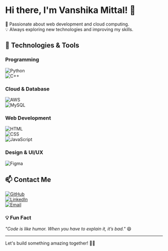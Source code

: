 # Hi there, I'm Vanshika Mittal! 👋  

🚀 Passionate about web development and cloud computing.  
💡 Always exploring new technologies and improving my skills.

## 🔧 Technologies & Tools  

### Programming  
![Python](https://img.shields.io/badge/Python-3776AB?style=for-the-badge&logo=python&logoColor=white)  
![C++](https://img.shields.io/badge/C++-00599C?style=for-the-badge&logo=c%2B%2B&logoColor=white)  

### Cloud & Database  
![AWS](https://img.shields.io/badge/AWS-232F3E?style=for-the-badge&logo=amazonaws&logoColor=white)  
![MySQL](https://img.shields.io/badge/MySQL-4479A1?style=for-the-badge&logo=mysql&logoColor=white)  

### Web Development  
![HTML](https://img.shields.io/badge/HTML5-E34F26?style=for-the-badge&logo=html5&logoColor=white)  
![CSS](https://img.shields.io/badge/CSS3-1572B6?style=for-the-badge&logo=css3&logoColor=white)  
![JavaScript](https://img.shields.io/badge/JavaScript-F7DF1E?style=for-the-badge&logo=javascript&logoColor=black)  

### Design & UI/UX  
![Figma](https://img.shields.io/badge/Figma-F24E1E?style=for-the-badge&logo=figma&logoColor=white)  

## 📫 Contact Me  
[![GitHub](https://img.shields.io/badge/GitHub-181717?style=for-the-badge&logo=github&logoColor=white)](https://github.com/Vanshika7777)  
[![LinkedIn](https://img.shields.io/badge/LinkedIn-0A66C2?style=for-the-badge&logo=linkedin&logoColor=white)](https://www.linkedin.com/in/vanshika-mittal-772a34292/)  
[![Email](https://img.shields.io/badge/Email-D14836?style=for-the-badge&logo=gmail&logoColor=white)](mailto:vanshikamittal777@gmail.com)  

### 💡 Fun Fact  
_"Code is like humor. When you have to explain it, it’s bad."_ 😄  

---  
Let's build something amazing together! 🚀✨  
